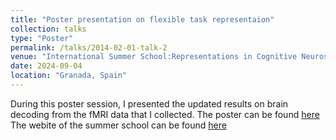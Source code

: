 ```yaml
---
title: "Poster presentation on flexible task representaion"
collection: talks
type: "Poster"
permalink: /talks/2014-02-01-talk-2
venue: "International Summer School:Representations in Cognitive Neuroscience"
date: 2024-09-04
location: "Granada, Spain"
---
```


During this poster session, I presented the updated results on brain decoding from the fMRI data that I collected.
The poster can be found [here](https://cmchai.github.io/website/images/posterRep_2024_MC.pdf)
The webite of the summer school can be found [here](https://sites.google.com/go.ugr.es/representationsincogneuro/home)
